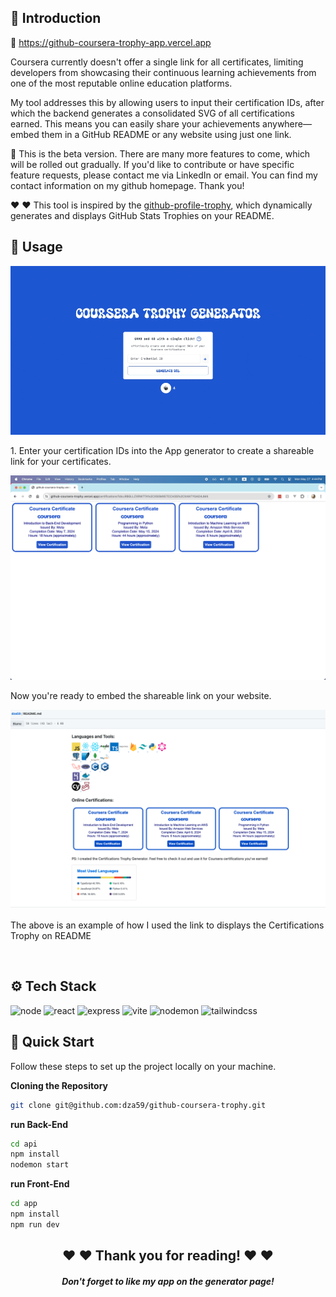 ## <a name="introduction">🤖 Introduction</a>

🔗 https://github-coursera-trophy-app.vercel.app

Coursera currently doesn't offer a single link for all certificates, limiting developers from showcasing their continuous learning achievements from one of the most reputable online education platforms.

My tool addresses this by allowing users to input their certification IDs, after which the backend generates a consolidated SVG of all certifications earned. This means you can easily share your achievements anywhere—embed them in a GitHub README or any website using just one link.

📣 This is the beta version. There are many more features to come, which will be rolled out gradually. If you'd like to contribute or have specific feature requests, please contact me via LinkedIn or email. You can find my contact information on my github homepage. Thank you!

❤️ ❤️ This tool is inspired by the [github-profile-trophy](https://github.com/ryo-ma/github-profile-troph), which dynamically generates and displays GitHub Stats Trophies on your README.

## <a name="tech-stack">🗿 Usage</a>

![App Screen](./screens/app.gif)

<p>1. Enter your certification IDs into the App generator to create a shareable link for your certificates.</p>

![link Screen](./screens/generated_link.png)

<p>Now you're ready to embed the shareable link on your website.</p>

![example of usage Screen](./screens/usage.png)

<p>The above is an example of how I used the link to displays the Certifications Trophy on README</p>

<br>

## <a name="tech-stack">⚙️ Tech Stack</a>

![node](https://img.shields.io/badge/node.js-339933?style=for-the-badge&logo=node.js&logoColor=fff)
![react](https://img.shields.io/badge/react-61dafb?style=for-the-badge&logo=react&logoColor=000)
![express](https://img.shields.io/badge/express-000000?style=for-the-badge&logo=express&logoColor=ff)
![vite](https://img.shields.io/badge/vite-646c72?style=for-the-badge&logo=vite&logoColor=ff)
![nodemon](https://img.shields.io/badge/Nodemon-76d04b?style=for-the-badge&logo=nodemon&logoColor=fff)
![tailwindcss](https://img.shields.io/badge/tailwind_css-38b2ac?style=for-the-badge&logo=tailwind-css&logoColor=ff)

## <a name="quick-start">🤸 Quick Start</a>

Follow these steps to set up the project locally on your machine.

**Cloning the Repository**

```bash
git clone git@github.com:dza59/github-coursera-trophy.git
```

**run Back-End**

```bash
cd api
npm install
nodemon start
```

**run Front-End**

```bash
cd app
npm install
npm run dev
```

<h2 style="text-align: center;">
❤️ ❤️ Thank you for reading! ❤️ ❤️
</h2>
<h5 style="text-align: center;"> Don't forget to like my app on the generator page!
 </h5>
